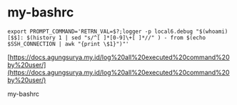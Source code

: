# my-bashrc
```
export PROMPT_COMMAND='RETRN_VAL=$?;logger -p local6.debug "$(whoami) [$$]: $(history 1 | sed "s/^[ ]*[0-9]\+[ ]*//" ) - from $(echo $SSH_CONNECTION | awk "{print \$1}")"'
```
[https://docs.agungsurya.my.id/log%20all%20executed%20command%20by%20user/](https://docs.agungsurya.my.id/log%20all%20executed%20command%20by%20user/)

my-bashrc
